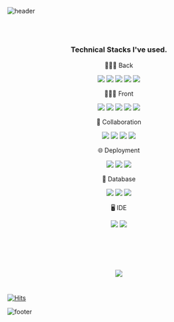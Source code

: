 ![header](https://capsule-render.vercel.app/api?type=soft&color=003458&section=header&text=Hello!%20I'm%20HoonSub%20Kim&fontSize=40&fontColor=ffffff&animation=twinkling)
<h2></h2>

<!-- <h3 align="center" style="font-size:80px;"><a href="https://cookie-sock-16d.notion.site/d9b227ed68cc4c7e84f89b6a0ca0131e">&nbsp;&nbsp; 🙋🏻‍♂️ Go to my portfolio &nbsp;&nbsp;</a></h3> -->
<br/>
<h3 align="center"> &nbsp;&nbsp; Technical Stacks I've used. &nbsp;&nbsp; </h3>

<p align="center">👨🏻‍💻 Back</p>
<p align="center">
<img src="https://img.shields.io/badge/Java-FF160B?style=flat-square&logo=java&logoColor=white"> <img src="https://img.shields.io/badge/Spring-6DB33F?style=flat-square&logo=spring&logoColor=white"> <img src="https://img.shields.io/badge/Python-3776AB?style=flat-square&logo=Python&logoColor=white"/> <img src="https://img.shields.io/badge/Django-092E20?style=flat-square&logo=django&logoColor=white"/> <img src="https://img.shields.io/badge/DRF-092E20?style=flat-square&logo=django&logoColor=white"/><br>
</p>

<p align="center">👨🏻‍💻 Front</p>
<p align="center">
<img src="https://img.shields.io/badge/Javascript-F7DF1E?style=flat-square&logo=javascript&logoColor=white"> <img src="https://img.shields.io/badge/React-61DAFB?style=flat-square&logo=react&logoColor=white"/> <img src="https://img.shields.io/badge/html5-E34F26?style=flat-square&logo=html5&logoColor=white"> <img src="https://img.shields.io/badge/css-1572B6?style=flat-square&logo=css3&logoColor=white"> <img src="https://img.shields.io/badge/bootstrap-7952B3?style=flat-square&logo=bootstrap&logoColor=white"/><br>
</p>

<p align="center">👥 Collaboration</p>
<p align="center">
<img src="https://img.shields.io/badge/github-181717?style=flat-square&logo=github&logoColor=white"> <img src="https://img.shields.io/badge/notion-000000?style=flat-square&logo=notion&logoColor=white"> <img src="https://img.shields.io/badge/discord-5865F2?style=flat-square&logo=discord&logoColor=white"> <img src="https://img.shields.io/badge/slack-4A154B?style=flat-square&logo=slack&logoColor=white"><br>
</p>

<p align="center">🌐 Deployment</p>
<p align="center">
<img src="https://img.shields.io/badge/Amazon_AWS_EC2-232F3E?style=flat-square&logo=Amazon AWS&logoColor=white"/> <img src="https://img.shields.io/badge/heroku-430098?style=flat-square&logo=heroku&logoColor=white"> <img src="https://img.shields.io/badge/Github Pages-222222?style=flat-square&logo=github pages&logoColor=white"><br>
</p>

<p align="center">💾 Database</p>
<p align="center">
<img src="https://img.shields.io/badge/MySQL-4479A1?style=flat-square&logo=mysql&logoColor=white"> <img src="https://img.shields.io/badge/Firebase-FFCA28?style=flat-square&logo=firebase&logoColor=white"> <img src="https://img.shields.io/badge/MariaDB-003545?style=flat-square&logo=mariadb&logoColor=white"><br/>
</p>

<p align="center">🖥️ IDE</p>
<p align="center">
<img src="https://img.shields.io/badge/IntelliJ IDEA-000000?style=flat-square&logo=IntelliJ IDEA&logoColor=white"> <img src="https://img.shields.io/badge/Visual Studio Code-007ACC?style=flat-square&logo=Visual Studio Code&logoColor=white"><br/>
</p>
<br>


<!-- <h3 align="center">&nbsp;&nbsp; Technical Stacks I'm studying. &nbsp;&nbsp;</h3> -->

<br><br>

<p align="center"><img src="https://github-readme-stats.vercel.app/api?username=khsrla9806&show_icons=true&theme=graywhite"></p>

<h1></h1>

[![Hits](https://hits.seeyoufarm.com/api/count/incr/badge.svg?url=https%3A%2F%2Fgithub.com%2Fkhsrla9806&count_bg=%23A4A4A4&title_bg=%23555555&icon=angellist.svg&icon_color=%23FFFFFF&title=Today+Visitors+/+Total&edge_flat=false)](https://hits.seeyoufarm.com)


![footer](https://capsule-render.vercel.app/api?type=soft&color=003458&section=header&fontColor=ffffff&animation=twinkling)
